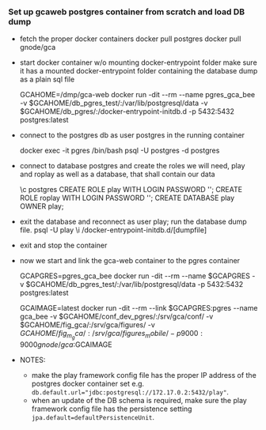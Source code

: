 ### Set up gcaweb postgres container from scratch and load DB dump

- fetch the proper docker containers
    docker pull postgres
    docker pull gnode/gca

- start docker container w/o mounting docker-entrypoint folder
  make sure it has a mounted docker-entrypoint folder containing the database dump as a plain sql file

    GCAHOME=/dmp/gca-web
    docker run -dit --rm --name pgres_gca_bee -v $GCAHOME/db_pgres_test/:/var/lib/postgresql/data -v $GCAHOME/db_pgres/:/docker-entrypoint-initdb.d -p 5432:5432 postgres:latest

- connect to the postgres db as user postgres in the running container

    docker exec -it pgres /bin/bash
    psql -U postgres -d postgres

- connect to database postgres and create the roles we will need, play and roplay as well as a database, that shall contain our data

    \c postgres
    CREATE ROLE play WITH LOGIN PASSWORD '';
    CREATE ROLE roplay WITH LOGIN PASSWORD '';
    CREATE DATABASE play OWNER play;

- exit the database and reconnect as user play; run the database dump file.
    psql -U play
    \i /docker-entrypoint-initdb.d/[dumpfile]

- exit and stop the container

- now we start and link the gca-web container to the pgres container

    GCAPGRES=pgres_gca_bee
    docker run -dit --rm --name $GCAPGRES -v $GCAHOME/db_pgres_test/:/var/lib/postgresql/data -p 5432:5432 postgres:latest

    GCAIMAGE=latest
    docker run -dit --rm --link $GCAPGRES:pgres --name gca_bee -v $GCAHOME/conf_dev_pgres/:/srv/gca/conf/ -v $GCAHOME/fig_gca/:/srv/gca/figures/ -v $GCAHOME/fig_m_gca/:/srv/gca/figures_mobile/ -p 9000:9000 gnode/gca:$GCAIMAGE

- NOTES:
    - make the play framework config file has the proper IP address of the postgres docker container set
        e.g. `db.default.url="jdbc:postgresql://172.17.0.2:5432/play"`.
    - when an update of the DB schema is required, make sure the play framework config file 
        has the persistence setting `jpa.default=defaultPersistenceUnit`.
